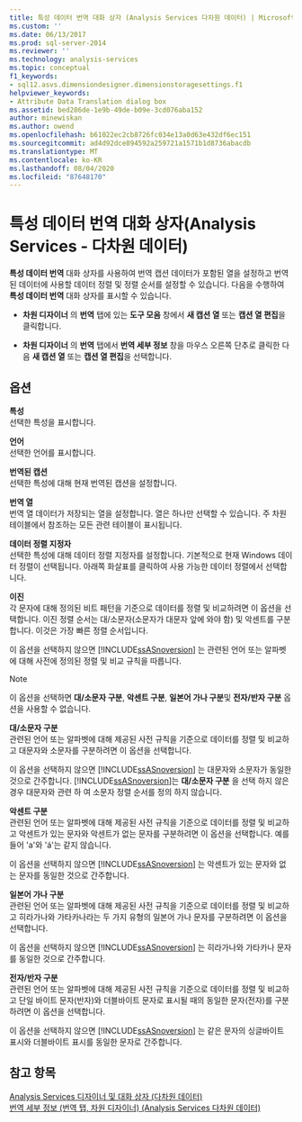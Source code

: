 ```yaml
---
title: 특성 데이터 번역 대화 상자 (Analysis Services 다차원 데이터) | Microsoft Docs
ms.custom: ''
ms.date: 06/13/2017
ms.prod: sql-server-2014
ms.reviewer: ''
ms.technology: analysis-services
ms.topic: conceptual
f1_keywords:
- sql12.asvs.dimensiondesigner.dimensionstoragesettings.f1
helpviewer_keywords:
- Attribute Data Translation dialog box
ms.assetid: bed286de-1e9b-49de-b09e-3cd076aba152
author: minewiskan
ms.author: owend
ms.openlocfilehash: b61022ec2cb8726fc034e13a0d63e432df6ec151
ms.sourcegitcommit: ad4d92dce894592a259721a1571b1d8736abacdb
ms.translationtype: MT
ms.contentlocale: ko-KR
ms.lasthandoff: 08/04/2020
ms.locfileid: "87648170"
---
```

# <a name="attribute-data-translation-dialog-box-analysis-services---multidimensional-data"></a>특성 데이터 번역 대화 상자(Analysis Services - 다차원 데이터)
  **특성 데이터 번역** 대화 상자를 사용하여 번역 캡션 데이터가 포함된 열을 설정하고 번역된 데이터에 사용할 데이터 정렬 및 정렬 순서를 설정할 수 있습니다. 다음을 수행하여 **특성 데이터 번역** 대화 상자를 표시할 수 있습니다.  
  
-   **차원 디자이너** 의 **번역** 탭에 있는 **도구 모음** 창에서 **새 캡션 열** 또는 **캡션 열 편집**을 클릭합니다.  
  
-   **차원 디자이너** 의 **번역** 탭에서 **번역 세부 정보** 창을 마우스 오른쪽 단추로 클릭한 다음 **새 캡션 열** 또는 **캡션 열 편집**을 선택합니다.  
  
## <a name="options"></a>옵션  
 **특성**  
 선택한 특성을 표시합니다.  
  
 **언어**  
 선택한 언어를 표시합니다.  
  
 **번역된 캡션**  
 선택한 특성에 대해 현재 번역된 캡션을 설정합니다.  
  
 **번역 열**  
 번역 열 데이터가 저장되는 열을 설정합니다. 열은 하나만 선택할 수 있습니다. 주 차원 테이블에서 참조하는 모든 관련 테이블이 표시됩니다.  
  
 **데이터 정렬 지정자**  
 선택한 특성에 대해 데이터 정렬 지정자를 설정합니다. 기본적으로 현재 Windows 데이터 정렬이 선택됩니다. 아래쪽 화살표를 클릭하여 사용 가능한 데이터 정렬에서 선택합니다.  
  
 **이진**  
 각 문자에 대해 정의된 비트 패턴을 기준으로 데이터를 정렬 및 비교하려면 이 옵션을 선택합니다. 이진 정렬 순서는 대/소문자(소문자가 대문자 앞에 와야 함) 및 악센트를 구분합니다. 이것은 가장 빠른 정렬 순서입니다.  
  
 이 옵션을 선택하지 않으면 [!INCLUDE[ssASnoversion](../includes/ssasnoversion-md.md)] 는 관련된 언어 또는 알파벳에 대해 사전에 정의된 정렬 및 비교 규칙을 따릅니다.  
  
> [!NOTE]  
>  이 옵션을 선택하면 **대/소문자 구분**, **악센트 구분**, **일본어 가나 구분**및 **전자/반자 구분** 옵션을 사용할 수 없습니다.  
  
 **대/소문자 구분**  
 관련된 언어 또는 알파벳에 대해 제공된 사전 규칙을 기준으로 데이터를 정렬 및 비교하고 대문자와 소문자를 구분하려면 이 옵션을 선택합니다.  
  
 이 옵션을 선택하지 않으면 [!INCLUDE[ssASnoversion](../includes/ssasnoversion-md.md)] 는 대문자와 소문자가 동일한 것으로 간주합니다. [!INCLUDE[ssASnoversion](../includes/ssasnoversion-md.md)]는 **대/소문자 구분** 을 선택 하지 않은 경우 대문자와 관련 하 여 소문자 정렬 순서를 정의 하지 않습니다.  
  
 **악센트 구분**  
 관련된 언어 또는 알파벳에 대해 제공된 사전 규칙을 기준으로 데이터를 정렬 및 비교하고 악센트가 있는 문자와 악센트가 없는 문자를 구분하려면 이 옵션을 선택합니다. 예를 들어 'a'와 'á'는 같지 않습니다.  
  
 이 옵션을 선택하지 않으면 [!INCLUDE[ssASnoversion](../includes/ssasnoversion-md.md)] 는 악센트가 있는 문자와 없는 문자를 동일한 것으로 간주합니다.  
  
 **일본어 가나 구분**  
 관련된 언어 또는 알파벳에 대해 제공된 사전 규칙을 기준으로 데이터를 정렬 및 비교하고 히라가나와 가타카나라는 두 가지 유형의 일본어 가나 문자를 구분하려면 이 옵션을 선택합니다.  
  
 이 옵션을 선택하지 않으면 [!INCLUDE[ssASnoversion](../includes/ssasnoversion-md.md)] 는 히라가나와 가타카나 문자를 동일한 것으로 간주합니다.  
  
 **전자/반자 구분**  
 관련된 언어 또는 알파벳에 대해 제공된 사전 규칙을 기준으로 데이터를 정렬 및 비교하고 단일 바이트 문자(반자)와 더블바이트 문자로 표시될 때의 동일한 문자(전자)를 구분하려면 이 옵션을 선택합니다.  
  
 이 옵션을 선택하지 않으면 [!INCLUDE[ssASnoversion](../includes/ssasnoversion-md.md)] 는 같은 문자의 싱글바이트 표시와 더블바이트 표시를 동일한 문자로 간주합니다.  
  
## <a name="see-also"></a>참고 항목  
 [Analysis Services 디자이너 및 대화 상자 &#40;다차원 데이터&#41;](analysis-services-designers-and-dialog-boxes-multidimensional-data.md)   
 [번역 세부 정보 &#40;번역 탭, 차원 디자이너&#41; &#40;Analysis Services 다차원 데이터&#41;](translation-details-dimension-designer-analysis-services-multidimensional-data.md)  
  
  
